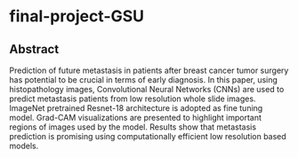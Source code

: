 # final-project-GSU
## Abstract
Prediction of future metastasis in patients after breast cancer tumor surgery has potential to be crucial in terms of early diagnosis. In this paper, using histopathology images, Convolutional Neural Networks (CNNs) are used to predict metastasis patients from low resolution whole slide images. ImageNet pretrained Resnet-18 architecture is adopted as fine tuning model. Grad-CAM visualizations are presented to highlight important regions of images used by the model. Results show that metastasis prediction  is promising using computationally efficient low resolution based models.
